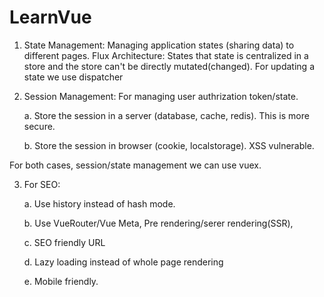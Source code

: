 # LearnVue
1. State Management: Managing application states (sharing data) to different pages.
  Flux Architecture: States that state is centralized in a store and the store can't be directly mutated(changed).
  For updating a state we use dispatcher

2. Session Management: For managing user authrization token/state.

      a. Store the session in a server (database, cache, redis). This is more secure.
      
      b. Store the session in browser (cookie, localstorage). XSS vulnerable.
  
For both cases, session/state management we can use vuex.

3. For SEO:

      a. Use history instead of hash mode.
      
      b. Use VueRouter/Vue Meta, Pre rendering/serer rendering(SSR),
      
      c. SEO friendly URL
      
      d. Lazy loading instead of whole page rendering
      
      e. Mobile friendly.
